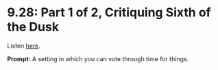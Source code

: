 # 9.28: Part 1 of 2, Critiquing Sixth of the Dusk 

Listen [here](http://www.writingexcuses.com/2014/07/06/writing-excuses-9-28-critiquing-sixth-of-dusk-part-1/). 

**Prompt:** A setting in which you can vote through time for things.